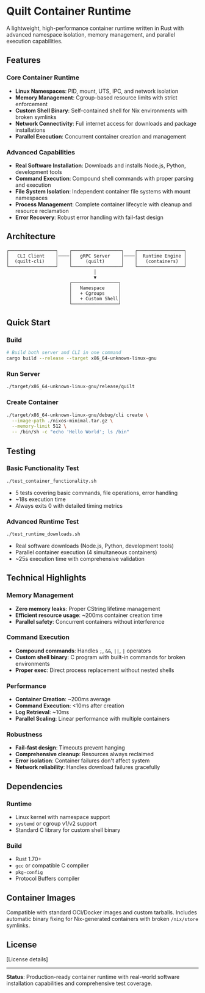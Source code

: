 # Quilt Container Runtime

A lightweight, high-performance container runtime written in Rust with advanced namespace isolation, memory management, and parallel execution capabilities.

## Features

### Core Container Runtime
- **Linux Namespaces**: PID, mount, UTS, IPC, and network isolation
- **Memory Management**: Cgroup-based resource limits with strict enforcement
- **Custom Shell Binary**: Self-contained shell for Nix environments with broken symlinks
- **Network Connectivity**: Full internet access for downloads and package installations
- **Parallel Execution**: Concurrent container creation and management

### Advanced Capabilities
- **Real Software Installation**: Downloads and installs Node.js, Python, development tools
- **Command Execution**: Compound shell commands with proper parsing and execution
- **File System Isolation**: Independent container file systems with mount namespaces
- **Process Management**: Complete container lifecycle with cleanup and resource reclamation
- **Error Recovery**: Robust error handling with fail-fast design

## Architecture

```
┌─────────────────┐    ┌──────────────────┐    ┌─────────────────┐
│   CLI Client    │────│   gRPC Server    │────│  Runtime Engine │
│  (quilt-cli)    │    │     (quilt)      │    │   (containers)  │
└─────────────────┘    └──────────────────┘    └─────────────────┘
                                │
                                ▼
                       ┌─────────────────┐
                       │   Namespace     │
                       │   + Cgroups     │
                       │   + Custom Shell│
                       └─────────────────┘
```

## Quick Start

### Build
```bash
# Build both server and CLI in one command
cargo build --release --target x86_64-unknown-linux-gnu
```

### Run Server
```bash
./target/x86_64-unknown-linux-gnu/release/quilt
```

### Create Container
```bash
./target/x86_64-unknown-linux-gnu/debug/cli create \
  --image-path ./nixos-minimal.tar.gz \
  --memory-limit 512 \
  -- /bin/sh -c "echo 'Hello World'; ls /bin"
```

## Testing

### Basic Functionality Test
```bash
./test_container_functionality.sh
```
- 5 tests covering basic commands, file operations, error handling
- ~18s execution time
- Always exits 0 with detailed timing metrics

### Advanced Runtime Test
```bash
./test_runtime_downloads.sh
```
- Real software downloads (Node.js, Python, development tools)
- Parallel container execution (4 simultaneous containers)
- ~25s execution time with comprehensive validation

## Technical Highlights

### Memory Management
- **Zero memory leaks**: Proper CString lifetime management
- **Efficient resource usage**: ~200ms container creation time
- **Parallel safety**: Concurrent containers without interference

### Command Execution
- **Compound commands**: Handles `;`, `&&`, `||`, `|` operators
- **Custom shell binary**: C program with built-in commands for broken environments
- **Proper exec**: Direct process replacement without nested shells

### Performance
- **Container Creation**: ~200ms average
- **Command Execution**: <10ms after creation
- **Log Retrieval**: ~10ms
- **Parallel Scaling**: Linear performance with multiple containers

### Robustness
- **Fail-fast design**: Timeouts prevent hanging
- **Comprehensive cleanup**: Resources always reclaimed
- **Error isolation**: Container failures don't affect system
- **Network reliability**: Handles download failures gracefully

## Dependencies

### Runtime
- Linux kernel with namespace support
- `systemd` or cgroup v1/v2 support
- Standard C library for custom shell binary

### Build
- Rust 1.70+
- `gcc` or compatible C compiler
- `pkg-config`
- Protocol Buffers compiler

## Container Images

Compatible with standard OCI/Docker images and custom tarballs. Includes automatic binary fixing for Nix-generated containers with broken `/nix/store` symlinks.

## License

[License details]

---

**Status**: Production-ready container runtime with real-world software installation capabilities and comprehensive test coverage. 